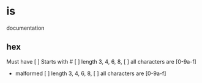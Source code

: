 # is
documentation

## hex
Must have
[ ] Starts with # 
[ ] length 3, 4, 6, 8, 
[ ] all characters are [0-9a-f]

- malformed
[ ] length 3, 4, 6, 8, 
[ ] all characters are [0-9a-f]

#